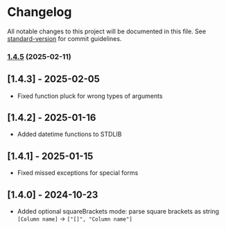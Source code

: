 # Changelog

All notable changes to this project will be documented in this file. See [standard-version](https://github.com/conventional-changelog/standard-version) for commit guidelines.

### [1.4.5](https://gito.luxms.com/luxmsbi/luxmsbi-lpe/compare/v1.4.3...v1.4.5) (2025-02-11)

## [1.4.3] - 2025-02-05
- Fixed function pluck for wrong types of arguments

## [1.4.2] - 2025-01-16
- Added datetime functions to STDLIB 

## [1.4.1] - 2025-01-15
- Fixed missed exceptions for special forms

## [1.4.0] - 2024-10-23
- Added optional squareBrackets mode: parse square brackets as string `[Column name]` -> `["[]", "Column name"]` 
